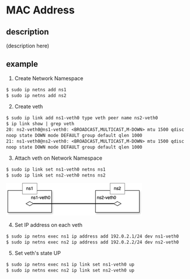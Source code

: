 # MAC Address

## description

(description here)

## example
1. Create Network Namespace
```
$ sudo ip netns add ns1
$ sudo ip netns add ns2
```

2. Create veth
```
$ sudo ip link add ns1-veth0 type veth peer name ns2-veth0
$ ip link show | grep veth
20: ns2-veth0@ns1-veth0: <BROADCAST,MULTICAST,M-DOWN> mtu 1500 qdisc noop state DOWN mode DEFAULT group default qlen 1000
21: ns1-veth0@ns2-veth0: <BROADCAST,MULTICAST,M-DOWN> mtu 1500 qdisc noop state DOWN mode DEFAULT group default qlen 1000
```

3. Attach veth on Network Namespace
```
$ sudo ip link set ns1-veth0 netns ns1
$ sudo ip link set ns2-veth0 netns ns2
```

![Physical Diagram](./assets/mac-address-physical.drawio.png)

4. Set IP address on each veth
```
$ sudo ip netns exec ns1 ip address add 192.0.2.1/24 dev ns1-veth0
$ sudo ip netns exec ns2 ip address add 192.0.2.2/24 dev ns2-veth0
```

5. Set veth's state UP
```
$ sudo ip netns exec ns1 ip link set ns1-veth0 up
$ sudo ip netns exec ns2 ip link set ns2-veth0 up
```

